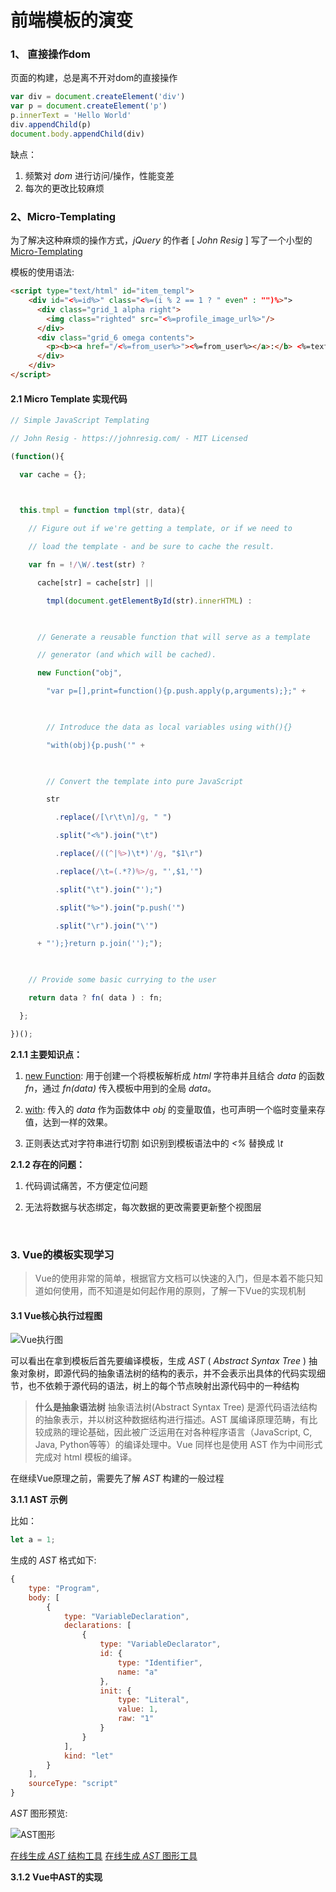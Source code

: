 # 前端模板的演变

### 1、 直接操作dom

页面的构建，总是离不开对dom的直接操作

```javascript
var div = document.createElement('div')
var p = document.createElement('p')
p.innerText = 'Hello World'
div.appendChild(p)
document.body.appendChild(div)
```

缺点：

1. 频繁对 *dom* 进行访问/操作，性能变差
2. 每次的更改比较麻烦



### 2、Micro-Templating

为了解决这种麻烦的操作方式，*jQuery* 的作者 [ *John Resig* ] 写了一个小型的[Micro-Templating](https://johnresig.com/blog/javascript-micro-templating/)

模板的使用语法:

```html
<script type="text/html" id="item_templ">
	<div id="<%=id%>" class="<%=(i % 2 == 1 ? " even" : "")%>">
      <div class="grid_1 alpha right">
        <img class="righted" src="<%=profile_image_url%>"/>
      </div>
      <div class="grid_6 omega contents">
        <p><b><a href="/<%=from_user%>"><%=from_user%></a>:</b> <%=text%></p>
      </div>
    </div>  
</script>
```

#### 2.1 Micro Template 实现代码

```javascript
// Simple JavaScript Templating

// John Resig - https://johnresig.com/ - MIT Licensed

(function(){

  var cache = {};

   

  this.tmpl = function tmpl(str, data){

    // Figure out if we're getting a template, or if we need to

    // load the template - and be sure to cache the result.

    var fn = !/\W/.test(str) ?

      cache[str] = cache[str] ||

        tmpl(document.getElementById(str).innerHTML) :

       

      // Generate a reusable function that will serve as a template

      // generator (and which will be cached).

      new Function("obj",

        "var p=[],print=function(){p.push.apply(p,arguments);};" +

         

        // Introduce the data as local variables using with(){}

        "with(obj){p.push('" +

         

        // Convert the template into pure JavaScript

        str

          .replace(/[\r\t\n]/g, " ")

          .split("<%").join("\t")

          .replace(/((^|%>)\t*)'/g, "$1\r")

          .replace(/\t=(.*?)%>/g, "',$1,'")

          .split("\t").join("');")

          .split("%>").join("p.push('")

          .split("\r").join("\'")

      + "');}return p.join('');");

     

    // Provide some basic currying to the user

    return data ? fn( data ) : fn;

  };

})();

```



**2.1.1 主要知识点：**

1. [new Function](https://developer.mozilla.org/zh-CN/docs/Web/JavaScript/Reference/Global_Objects/Function): 用于创建一个将模板解析成 *html* 字符串并且结合 *data* 的函数  *fn*，通过  *fn(data)*  传入模板中用到的全局 *data*。


1. [with](https://developer.mozilla.org/zh-CN/docs/Web/JavaScript/Reference/Statements/with): 传入的 *data* 作为函数体中 *obj* 的变量取值，也可声明一个临时变量来存值，达到一样的效果。


1. 正则表达式对字符串进行切割 如识别到模板语法中的 *<%* 替换成 *\t*

**2.1.2 存在的问题：**

1. 代码调试痛苦，不方便定位问题

2. 无法将数据与状态绑定，每次数据的更改需要更新整个视图层

   ​

### 3. Vue的模板实现学习

> Vue的使用非常的简单，根据官方文档可以快速的入门，但是本着不能只知道如何使用，而不知道是如何起作用的原则，了解一下Vue的实现机制

#### 3.1 Vue核心执行过程图

![Vue执行图](./index/static/imgs/vue原理.jpg)

可以看出在拿到模板后首先要编译模板，生成  *AST* ( *Abstract Syntax Tree* ) 抽象对象树，即源代码的抽象语法树的结构的表示，并不会表示出具体的代码实现细节，也不依赖于源代码的语法，树上的每个节点映射出源代码中的一种结构

> **什么是抽象语法树**
> 抽象语法树(Abstract Syntax Tree) 是源代码语法结构的抽象表示，并以树这种数据结构进行描述。AST 属编译原理范畴，有比较成熟的理论基础，因此被广泛运用在对各种程序语言（JavaScript, C, Java, Python等等）的编译处理中。Vue 同样也是使用 AST 作为中间形式完成对 html 模板的编译。

在继续Vue原理之前，需要先了解 *AST* 构建的一般过程

**3.1.1 AST 示例**

比如：

```javascript
let a = 1;
```

生成的 *AST* 格式如下:

```javascript
{
    type: "Program",
    body: [
        {
            type: "VariableDeclaration",
            declarations: [
                {
                    type: "VariableDeclarator",
                    id: {
                        type: "Identifier",
                        name: "a"
                    },
                    init: {
                        type: "Literal",
                        value: 1,
                        raw: "1"
                    }
                }
            ],
            kind: "let"
        }
    ],
    sourceType: "script"
}
```

*AST* 图形预览:

![AST图形](./index/static/imgs/AST.png)

[在线生成 *AST* 结构工具](http://astexplorer.net/)                 [在线生成 *AST* 图形工具](http://resources.jointjs.com/demos/javascript-ast)



**3.1.2 Vue中AST的实现**

